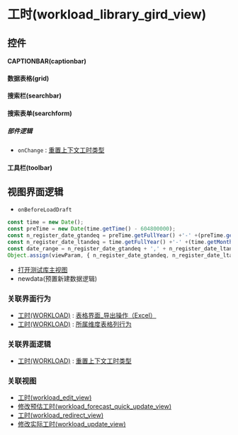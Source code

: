 # 工时(workload_library_gird_view)  <!-- {docsify-ignore-all} -->



## 控件
#### CAPTIONBAR(captionbar)
#### 数据表格(grid)
#### 搜索栏(searchbar)
#### 搜索表单(searchform)

##### 部件逻辑
* `onChange` : [重置上下文工时类型](module/Base/workload/uilogic/reset_workload_category)
#### 工具栏(toolbar)

## 视图界面逻辑
* `onBeforeLoadDraft`
```javascript
const time = new Date();
const preTime = new Date(time.getTime() - 604800000);
const n_register_date_gtandeq = preTime.getFullYear() +'-' +(preTime.getMonth() + 1 < 10 ? '0' + (preTime.getMonth() + 1): preTime.getMonth() + 1) +'-' +(preTime.getDate() < 10 ? '0' + preTime.getDate() : preTime.getDate()) 
const n_register_date_ltandeq = time.getFullYear() +'-' +(time.getMonth() + 1 < 10 ? '0' + (time.getMonth() + 1): time.getMonth() + 1) +'-' +(time.getDate() < 10 ? '0' + time.getDate() : time.getDate())
const date_range = n_register_date_gtandeq + ',' + n_register_date_ltandeq;
Object.assign(viewParam, { n_register_date_gtandeq, n_register_date_ltandeq, date_range });
```
  * [打开测试库主视图](module/Base/workload/uilogic/open_library_main_view)
  * newdata(预置新建数据逻辑)


### 关联界面行为
  * [工时(WORKLOAD)](module/Base/workload) : [表格界面_导出操作（Excel）](module/Base/workload#界面行为)
  * [工时(WORKLOAD)](module/Base/workload) : [所属维度表格列行为](module/Base/workload#界面行为)

### 关联界面逻辑
  * [工时(WORKLOAD)](module/Base/workload) : [重置上下文工时类型](module/Base/workload/uilogic/reset_workload_category)

### 关联视图
  * [工时(workload_edit_view)](app/view/workload_edit_view)
  * [修改预估工时(workload_forecast_quick_update_view)](app/view/workload_forecast_quick_update_view)
  * [工时(workload_redirect_view)](app/view/workload_redirect_view)
  * [修改实际工时(workload_update_view)](app/view/workload_update_view)

<script>
 const { createApp } = Vue
  createApp({
    data() {
      return {

      }
    }
  }).use(ElementPlus).mount('#app')
</script>